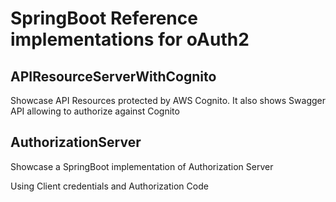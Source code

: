 # SpringBoot Reference implementations for oAuth2 

## APIResourceServerWithCognito

Showcase API Resources protected by AWS Cognito. It also shows Swagger API allowing to authorize against Cognito

## AuthorizationServer

Showcase a SpringBoot implementation of Authorization Server

Using Client credentials and Authorization Code
